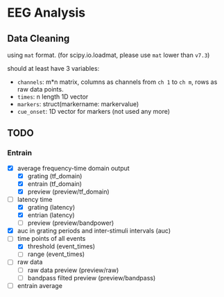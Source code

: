 # EEG Analysis

## Data Cleaning
using `mat` format. 
(for scipy.io.loadmat, please use `mat` lower than `v7.3`)

should at least have 3 variables:
- `channels`: m\*n matrix, columns as channels from `ch 1` to `ch m`, rows as raw data points. 
- `times`: n length 1D vector
- `markers`: struct(markername: markervalue)
- `cue_onset`: 1D vector for markers (not used any more)

## TODO

### Entrain
- [x] average frequency-time domain output
    - [x] grating (tf_domain)
    - [x] entrain (tf_domain)
    - [x] preview (preview/tf_domain)
- [ ] latency time
    - [x] grating (latency)
    - [x] entrian (latency)
    - [ ] preview (preview/bandpower)
- [x] auc in grating periods and inter-stimuli intervals (auc)
- [ ] time points of all events
    - [x] threshold (event_times)
    - [ ] range (event_times)
- [ ] raw data
    - [ ] raw data preview (preview/raw)
    - [ ] bandpass filted preview (preview/bandpass)
- [ ] entrain average